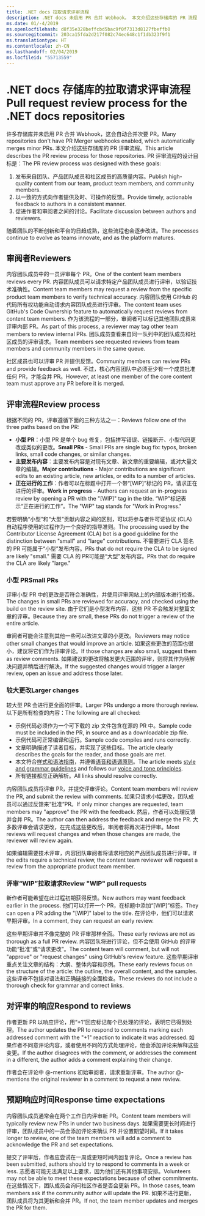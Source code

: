 ```yaml
---
title: .NET docs 拉取请求评审流程
description: .NET docs 未启用 PR 合并 Webhook。 本文介绍这些存储库的 PR 流程
ms.date: 01/-4/2019
ms.openlocfilehash: d8f35e328beffcbd5bac9f0f7313d8127fbeffb0
ms.sourcegitcommit: 203ca15fda2d217f082c74ec648c1f1db323f9f1
ms.translationtype: HT
ms.contentlocale: zh-CN
ms.lasthandoff: 02/04/2019
ms.locfileid: "55713559"
---
```

# <a name="pull-request-review-process-for-the-net-docs-repositories"></a><span data-ttu-id="7161d-104">.NET docs 存储库的拉取请求评审流程</span><span class="sxs-lookup"><span data-stu-id="7161d-104">Pull request review process for the .NET docs repositories</span></span>

<span data-ttu-id="7161d-105">许多存储库并未启用 PR 合并 Webhook，这会自动合并次要 PR。</span><span class="sxs-lookup"><span data-stu-id="7161d-105">Many repositories don't have PR Merger webhooks enabled, which automatically merges minor PRs.</span></span> <span data-ttu-id="7161d-106">本文介绍这些存储库的 PR 评审流程。</span><span class="sxs-lookup"><span data-stu-id="7161d-106">This article describes the PR review process for those repositories.</span></span> <span data-ttu-id="7161d-107">PR 评审流程的设计目标是：</span><span class="sxs-lookup"><span data-stu-id="7161d-107">The PR review process was designed with these goals:</span></span>

1. <span data-ttu-id="7161d-108">发布来自团队、产品团队成员和社区成员的高质量内容。</span><span class="sxs-lookup"><span data-stu-id="7161d-108">Publish high-quality content from our team, product team members, and community members.</span></span>
1. <span data-ttu-id="7161d-109">以一致的方式向作者提供及时、可操作的反馈。</span><span class="sxs-lookup"><span data-stu-id="7161d-109">Provide timely, actionable feedback to authors in a consistent manner.</span></span>
1. <span data-ttu-id="7161d-110">促进作者和审阅者之间的讨论。</span><span class="sxs-lookup"><span data-stu-id="7161d-110">Facilitate discussion between authors and reviewers.</span></span>

<span data-ttu-id="7161d-111">随着团队的不断创新和平台的日趋成熟，这些流程也会逐步改进。</span><span class="sxs-lookup"><span data-stu-id="7161d-111">The processes continue to evolve as teams innovate, and as the platform matures.</span></span>

## <a name="reviewers"></a><span data-ttu-id="7161d-112">审阅者</span><span class="sxs-lookup"><span data-stu-id="7161d-112">Reviewers</span></span>

<span data-ttu-id="7161d-113">内容团队成员中的一员评审每个 PR。</span><span class="sxs-lookup"><span data-stu-id="7161d-113">One of the content team members reviews every PR.</span></span> <span data-ttu-id="7161d-114">内容团队成员可以请求特定产品团队成员进行评审，以验证技术准确性。</span><span class="sxs-lookup"><span data-stu-id="7161d-114">Content team members may request a review from the specific product team members to verify technical accuracy.</span></span> <span data-ttu-id="7161d-115">内容团队使用 GitHub 的代码所有权功能自动请求内容团队成员进行评审。</span><span class="sxs-lookup"><span data-stu-id="7161d-115">The content team uses GitHub's Code Ownership feature to automatically request reviews from content team members.</span></span> <span data-ttu-id="7161d-116">作为该流程的一部分，审阅者可以标记其他团队成员来评审内部 PR。</span><span class="sxs-lookup"><span data-stu-id="7161d-116">As part of this process, a reviewer may tag other team members to review internal PRs.</span></span> <span data-ttu-id="7161d-117">团队成员查看来自同一队列中的团队成员和社区成员的评审请求。</span><span class="sxs-lookup"><span data-stu-id="7161d-117">Team members see requested reviews from team members and community members in the same queue.</span></span>

<span data-ttu-id="7161d-118">社区成员也可以评审 PR 并提供反馈。</span><span class="sxs-lookup"><span data-stu-id="7161d-118">Community members can review PRs and provide feedback as well.</span></span> <span data-ttu-id="7161d-119">不过，核心内容团队中必须至少有一个成员批准任何 PR，才能合并 PR。</span><span class="sxs-lookup"><span data-stu-id="7161d-119">However, at least one member of the core content team must approve any PR before it is merged.</span></span>

## <a name="review-process"></a><span data-ttu-id="7161d-120">评审流程</span><span class="sxs-lookup"><span data-stu-id="7161d-120">Review process</span></span>

<span data-ttu-id="7161d-121">根据不同的 PR，评审遵循下面的三种方法之一：</span><span class="sxs-lookup"><span data-stu-id="7161d-121">Reviews follow one of the three paths based on the PR:</span></span>

- <span data-ttu-id="7161d-122">**小型 PR**：小型 PR 是单个 bug 修复，包括拼写错误、链接断开、小型代码更改或类似的更改。</span><span class="sxs-lookup"><span data-stu-id="7161d-122">**Small PRs** - Small PRs are single bug fix: typos, broken links, small code changes, or similar changes.</span></span>
- <span data-ttu-id="7161d-123">**主要发布内容**：主要发布内容是对现有文章、新文章的重要编辑，或对大量文章的编辑。</span><span class="sxs-lookup"><span data-stu-id="7161d-123">**Major contributions** - Major contributions are significant edits to an existing article, new articles, or edits to a number of articles.</span></span>
- <span data-ttu-id="7161d-124">**正在进行的工作**：作者可以在标题中打开一个带“[WIP]”标记的 PR，请求正在进行的评审。</span><span class="sxs-lookup"><span data-stu-id="7161d-124">**Work in progress** - Authors can request an in-progress review by opening a PR with the "[WIP]" tag in the title.</span></span> <span data-ttu-id="7161d-125">“WIP”标记表示“正在进行的工作”。</span><span class="sxs-lookup"><span data-stu-id="7161d-125">The "WIP" tag stands for "Work in Progress."</span></span> 

<span data-ttu-id="7161d-126">若要明确“小型”和“大型”贡献内容之间的区别，可以将参与者许可证协议 (CLA) 自动程序使用的过程作为一个良好的指导准则。</span><span class="sxs-lookup"><span data-stu-id="7161d-126">The processing used by the Contributor License Agreement (CLA) bot is a good guideline for the distinction between "small" and "large" contributions.</span></span> <span data-ttu-id="7161d-127">不需要进行 CLA 签名的 PR 可能属于“小型”发布内容。</span><span class="sxs-lookup"><span data-stu-id="7161d-127">PRs that do not require the CLA to be signed are likely "small."</span></span> <span data-ttu-id="7161d-128">需要 CLA 的 PR可能是“大型”发布内容。</span><span class="sxs-lookup"><span data-stu-id="7161d-128">PRs that do require the CLA are likely "large."</span></span>

### <a name="small-prs"></a><span data-ttu-id="7161d-129">小型 PR</span><span class="sxs-lookup"><span data-stu-id="7161d-129">Small PRs</span></span>

<span data-ttu-id="7161d-130">评审小型 PR 中的更改是否符合准确性，并使用评审网站上的内部版本进行检查。</span><span class="sxs-lookup"><span data-stu-id="7161d-130">The changes in small PRs are reviewed for accuracy, and checked using the build on the review site.</span></span> <span data-ttu-id="7161d-131">由于它们是小型发布内容，这些 PR 不会触发对整篇文章的评审。</span><span class="sxs-lookup"><span data-stu-id="7161d-131">Because they are small, these PRs do not trigger a review of the entire article.</span></span> 

<span data-ttu-id="7161d-132">审阅者可能会注意到其他一些可以改进文章的小更改。</span><span class="sxs-lookup"><span data-stu-id="7161d-132">Reviewers may notice other small changes that would improve an article.</span></span> <span data-ttu-id="7161d-133">如果这些更改的范围也很小，建议将它们作为评审评论。</span><span class="sxs-lookup"><span data-stu-id="7161d-133">If those changes are also small, suggest them as review comments.</span></span> <span data-ttu-id="7161d-134">如果建议的更改将触发更大范围的评审，则将其作为待解决问题并稍后进行解决。</span><span class="sxs-lookup"><span data-stu-id="7161d-134">If the suggested changes would trigger a larger review, open an issue and address those later.</span></span> 

### <a name="larger-changes"></a><span data-ttu-id="7161d-135">较大更改</span><span class="sxs-lookup"><span data-stu-id="7161d-135">Larger changes</span></span>

<span data-ttu-id="7161d-136">较大型 PR 会进行更全面的评审。</span><span class="sxs-lookup"><span data-stu-id="7161d-136">Larger PRs undergo a more thorough review.</span></span> <span data-ttu-id="7161d-137">以下是所有检查的内容：</span><span class="sxs-lookup"><span data-stu-id="7161d-137">The following are all checked:</span></span>

- <span data-ttu-id="7161d-138">示例代码必须作为一个可下载的 zip 文件包含在源的 PR 中。</span><span class="sxs-lookup"><span data-stu-id="7161d-138">Sample code must be included in the PR, in source and as a downloadable zip file.</span></span>
- <span data-ttu-id="7161d-139">示例代码可正常编译和运行。</span><span class="sxs-lookup"><span data-stu-id="7161d-139">Sample code compiles and runs correctly.</span></span>
- <span data-ttu-id="7161d-140">文章明确描述了读者目标，并实现了这些目标。</span><span class="sxs-lookup"><span data-stu-id="7161d-140">The article clearly describes the goals for the reader, and those goals are met.</span></span>
- <span data-ttu-id="7161d-141">本文符合[样式和语法指南](dotnet-style-guide.md)，并遵循[语音和语调原则](dotnet-voice-tone.md)。</span><span class="sxs-lookup"><span data-stu-id="7161d-141">The article meets [style and grammar guidelines](dotnet-style-guide.md) and follows our [voice and tone principles](dotnet-voice-tone.md).</span></span>
- <span data-ttu-id="7161d-142">所有链接都应正确解析。</span><span class="sxs-lookup"><span data-stu-id="7161d-142">All links should resolve correctly.</span></span>

<span data-ttu-id="7161d-143">内容团队成员将评审 PR，并提交评审评论。</span><span class="sxs-lookup"><span data-stu-id="7161d-143">Content team members will review the PR, and submit the review with comments.</span></span> <span data-ttu-id="7161d-144">如果只请求小幅更改，团队成员可以通过反馈来“批准”PR。</span><span class="sxs-lookup"><span data-stu-id="7161d-144">If only minor changes are requested, team members may "approve" the PR with the feedback.</span></span> <span data-ttu-id="7161d-145">然后，作者可以处理反馈并合并 PR。</span><span class="sxs-lookup"><span data-stu-id="7161d-145">The author can then address the feedback and merge the PR.</span></span> <span data-ttu-id="7161d-146">大多数评审会请求更改，在完成这些更改后，审阅者将再次进行评审。</span><span class="sxs-lookup"><span data-stu-id="7161d-146">Most reviews will request changes and when those changes are made, the reviewer will review again.</span></span>

<span data-ttu-id="7161d-147">如果编辑需要技术评审，内容团队审阅者将请求相应的产品团队成员进行评审。</span><span class="sxs-lookup"><span data-stu-id="7161d-147">If the edits require a technical review, the content team reviewer will request a review from the appropriate product team member.</span></span>

### <a name="review-wip-pull-requests"></a><span data-ttu-id="7161d-148">评审“WIP”拉取请求</span><span class="sxs-lookup"><span data-stu-id="7161d-148">Review "WIP" pull requests</span></span>

<span data-ttu-id="7161d-149">新作者可能希望在此过程初期获得反馈。</span><span class="sxs-lookup"><span data-stu-id="7161d-149">New authors may want feedback earlier in the process.</span></span> <span data-ttu-id="7161d-150">他们可以打开一个 PR，在标题中添加“[WIP]”标签。</span><span class="sxs-lookup"><span data-stu-id="7161d-150">They can open a PR adding the "[WIP]" label to the title.</span></span> <span data-ttu-id="7161d-151">在评论中，他们可以请求早期评审。</span><span class="sxs-lookup"><span data-stu-id="7161d-151">In a comment, they can request an early review.</span></span>

<span data-ttu-id="7161d-152">这些早期评审并不像完整的 PR 评审那样全面。</span><span class="sxs-lookup"><span data-stu-id="7161d-152">These early reviews are not as thorough as a full PR review.</span></span> <span data-ttu-id="7161d-153">内容团队将进行评论，但不会使用 GitHub 的评审功能“批准”或“请求更改”。</span><span class="sxs-lookup"><span data-stu-id="7161d-153">The content team will comment, but will not "approve" or "request changes" using GitHub's review feature.</span></span> <span data-ttu-id="7161d-154">这些早期评审重点关注文章的结构：大纲、整体内容和示例。</span><span class="sxs-lookup"><span data-stu-id="7161d-154">These early reviews focus on the structure of the article: the outline, the overall content, and the samples.</span></span> <span data-ttu-id="7161d-155">这些评审不包括对语法和正确链接的全面检查。</span><span class="sxs-lookup"><span data-stu-id="7161d-155">These reviews do not include a thorough check for grammar and correct links.</span></span>

## <a name="respond-to-reviews"></a><span data-ttu-id="7161d-156">对评审的响应</span><span class="sxs-lookup"><span data-stu-id="7161d-156">Respond to reviews</span></span>

<span data-ttu-id="7161d-157">作者更新 PR 以响应评论，用“+1”回应标记每个已处理的评论，表明它已得到处理。</span><span class="sxs-lookup"><span data-stu-id="7161d-157">The author updates the PR to respond to comments marking each addressed comment with the "+1" reaction to indicate it was addressed.</span></span> <span data-ttu-id="7161d-158">如果作者不同意评论内容，或者使用不同的方式处理评论，他会添加评论来解释这些变更。</span><span class="sxs-lookup"><span data-stu-id="7161d-158">If the author disagrees with the comment, or addresses the comment in a different, the author adds a comment explaining their change.</span></span>

<span data-ttu-id="7161d-159">作者会在评论中 @-mentions 初始审阅者，请求重新评审。</span><span class="sxs-lookup"><span data-stu-id="7161d-159">The author @-mentions the original reviewer in a comment to request a new review.</span></span> 

## <a name="response-time-expectations"></a><span data-ttu-id="7161d-160">预期响应时间</span><span class="sxs-lookup"><span data-stu-id="7161d-160">Response time expectations</span></span>

<span data-ttu-id="7161d-161">内容团队成员通常会在两个工作日内评审新 PR。</span><span class="sxs-lookup"><span data-stu-id="7161d-161">Content team members will typically review new PRs in under two business days.</span></span> <span data-ttu-id="7161d-162">如果需要更长时间进行评审，团队成员中的一员会添加评论来确认 PR 并设置期望时间。</span><span class="sxs-lookup"><span data-stu-id="7161d-162">If it takes longer to review, one of the team members will add a comment to acknowledge the PR and set expectations.</span></span>

<span data-ttu-id="7161d-163">提交了评审后，作者应尝试在一周或更短时间内回复评论。</span><span class="sxs-lookup"><span data-stu-id="7161d-163">Once a review has been submitted, authors should try to respond to comments in a week or less.</span></span> <span data-ttu-id="7161d-164">志愿者可能无法满足以上要求，因为他们还有其他事项安排。</span><span class="sxs-lookup"><span data-stu-id="7161d-164">Volunteers may not be able to meet these expectations because of other commitments.</span></span> <span data-ttu-id="7161d-165">在这些情况下，团队成员会询问社区作者是否会更新 PR。</span><span class="sxs-lookup"><span data-stu-id="7161d-165">In those cases, team members ask if the community author will update the PR.</span></span> <span data-ttu-id="7161d-166">如果不进行更新，团队成员将为其更新和合并 PR。</span><span class="sxs-lookup"><span data-stu-id="7161d-166">If not, the team member updates and merges the PR for them.</span></span>
